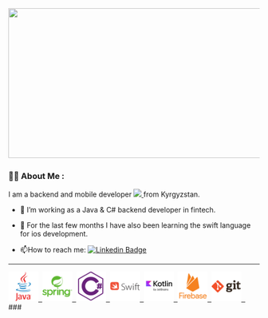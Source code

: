 <div align="center">
  <img src="https://media.giphy.com/media/dWesBcTLavkZuG35MI/giphy.gif" width="600" height="300"/>
</div>

### :man_technologist: About Me :
I am a backend and mobile developer  <a href="#"> <img src="https://media.giphy.com/media/WUlplcMpOCEmTGBtBW/giphy.gif" width="30"> </a> from Kyrgyzstan. 

- :telescope: I’m working as a Java & C# backend developer in fintech.

- :seedling: For the last few months I have also been learning the swift language for ios development.

- :mailbox:How to reach me: [![Linkedin Badge](https://img.shields.io/badge/-kakbar-blue?style=flat&logo=Linkedin&logoColor=white)](https://www.linkedin.com/in/%D1%82%D0%B5%D0%BC%D0%B8%D1%80%D0%BB%D0%B0%D0%BD-%D1%82%D0%BE%D0%BA%D1%82%D0%BE%D1%81%D1%83%D0%BD%D0%BE%D0%B2-99492a211/)

---

<div>
   <a href="#">
  <img src="https://github.com/devicons/devicon/blob/master/icons/java/java-original-wordmark.svg" width="60" height="60"/>&nbsp;
  <img src="https://github.com/devicons/devicon/blob/master/icons/spring/spring-original-wordmark.svg" width="60" height="60"/>&nbsp;
  <img src="https://github.com/devicons/devicon/blob/master/icons/csharp/csharp-line.svg" width="60" height="60"/>&nbsp;
  <img src="https://github.com/devicons/devicon/blob/master/icons/swift/swift-original-wordmark.svg" width="60" height="60"/>&nbsp;
  <img src="https://github.com/devicons/devicon/blob/master/icons/kotlin/kotlin-original-wordmark.svg" width="60" height="60"/>&nbsp;
  <img src="https://github.com/devicons/devicon/blob/master/icons/firebase/firebase-plain-wordmark.svg" width="60" height="60"/>&nbsp;
  <img src="https://github.com/devicons/devicon/blob/master/icons/git/git-original-wordmark.svg" width="60" height="60"/>&nbsp;&nbsp;
  </a>
</div>
  ### 

